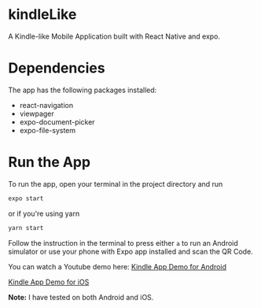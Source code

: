 # kindleLike

A Kindle-like Mobile Application built with React Native and expo.

# Dependencies
The app has the following packages installed:
- react-navigation
- viewpager 
- expo-document-picker
- expo-file-system

# Run the App
To run the app, open your terminal in the project directory and run 
``` javascript 
expo start
```
or if you're using yarn
``` javascript 
yarn start
```
Follow the instruction in the terminal to press either `a` to run an Android simulator or use your phone with Expo app installed and scan the QR Code.

You can watch a Youtube demo here: [Kindle App Demo for Android](https://youtu.be/8G-OYOcCaRk)

[Kindle App Demo for iOS](https://youtu.be/x_YrEpGS-o4)

**Note:** I have tested on both Android and iOS.


